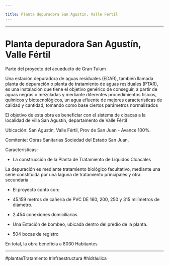 ```yaml
---

title: Planta depuradora San Agustín, Valle Fértil
---
```


---

# Planta depuradora San Agustín, Valle Fértil


Parte del proyecto del acueducto de Gran Tulum

Una estación depuradora de aguas residuales (EDAR), también llamada planta de depuración o planta de tratamiento de aguas residuales (PTAR), es una instalación que tiene el objetivo genérico de conseguir, a partir de aguas negras o mezcladas y mediante diferentes procedimientos físicos, químicos y biotecnológicos, un agua efluente de mejores características de calidad y cantidad, tomando como base ciertos parámetros normalizados

El objetivo de esta obra es beneficiar con el sistema de cloacas a la localidad de villa San Agustín, departamento de Valle Fértil

Ubicación: San Agustin, Valle Fértil, Prov de San Juan - Avance 100%.

Comitente: Obras Sanitarias Sociedad del Estado San Juan.

Características: 

- La construcción de la Planta de Tratamiento de Líquidos Cloacales

La depuración es mediante tratamiento biológico facultativo, mediante una serie constituida por una laguna de tratamiento principales y otra secundaria.

- El proyecto conto con:

- 45.159 metros de cañería de PVC DE 160, 200, 250 y 315 milímetros de diámetro.

- 2.454 conexiones domiciliarias

- Una Estación de bombeo, ubicada dentro del predio de la planta.

- 504 bocas de registro

En total, la obra beneficia a 8030 Habitantes

---

#plantasTratamiento  #infraestructura  #hidráulica